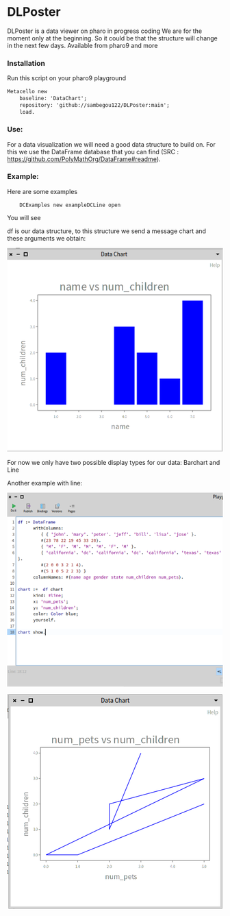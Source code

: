 # DLPoster

DLPoster is a data viewer on pharo in progress coding
We are for the moment only at the beginning. So it could be that the structure will change in the next few days. Available from pharo9 and more

### Installation

Run this script on your pharo9 playground

```st
Metacello new
    baseline: 'DataChart';
    repository: 'github://sambegou122/DLPoster:main';
    load.
```

### Use:

For a data visualization we will need a good data structure to build on.
For this we use the DataFrame database that you can find (SRC : https://github.com/PolyMathOrg/DataFrame#readme).
	
### Example:

Here are some examples

``` st
	DCExamples new exampleDCLine open
```
You will see


df is our data structure, to this structure we send a message chart and these arguments
we obtain:


![alt text](image/exemple1.png)

For now we only have two possible display types for our data: Barchart and Line

Another example with line:

![alt text](image/exemple3.png)

![alt text](image/exemple4.png)
